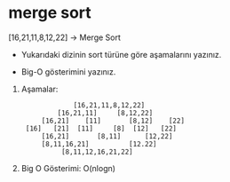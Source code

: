 # merge sort 
[16,21,11,8,12,22] -> Merge Sort

- Yukarıdaki dizinin sort türüne göre aşamalarını yazınız.

- Big-O gösterimini yazınız.

1. Aşamalar: 

                    [16,21,11,8,12,22]
                [16,21,11]	   [8,12,22]	     
            [16,21]    [11]       [8,12]    [22]
        [16]   [21]  [11]     [8]  [12]   [22]
            [16,21]       [8,11]      [12,22]
            [8,11,16,21]          [12.22]				       
                 [8,11,12,16,21,22]
		

2. Big O Gösterimi: O(nlogn)